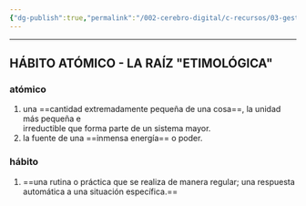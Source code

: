 ```yaml
---
{"dg-publish":true,"permalink":"/002-cerebro-digital/c-recursos/03-gestion-de-tiempo-y-proyectos/a-libros/01-habitos-atomicos/a-habito-atomico/"}
---
```



---
## HÁBITO ATÓMICO - LA RAÍZ "ETIMOLÓGICA"

### atómico

1.  una ==cantidad extremadamente pequeña de una cosa==, la unidad más pequeña e  
    irreductible que forma parte de un sistema mayor.
2.  la fuente de una ==inmensa energía== o poder.

### hábito

1.  ==una rutina o práctica que se realiza de manera regular; una respuesta automática a una situación específica.==
